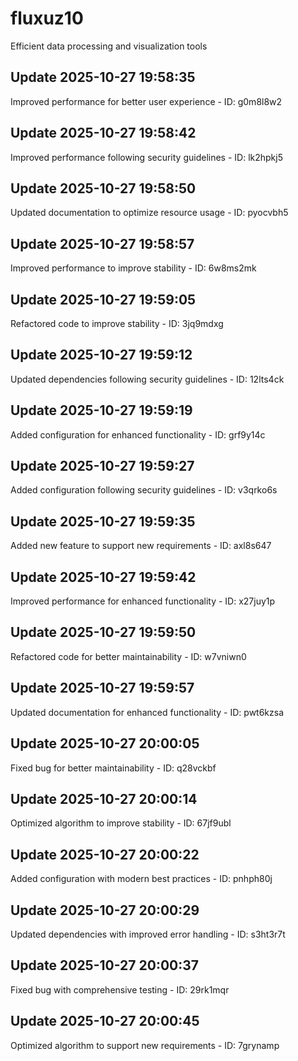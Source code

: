 # fluxuz10
Efficient data processing and visualization tools

## Update 2025-10-27 19:58:35
Improved performance for better user experience - ID: g0m8l8w2


## Update 2025-10-27 19:58:42
Improved performance following security guidelines - ID: lk2hpkj5


## Update 2025-10-27 19:58:50
Updated documentation to optimize resource usage - ID: pyocvbh5


## Update 2025-10-27 19:58:57
Improved performance to improve stability - ID: 6w8ms2mk


## Update 2025-10-27 19:59:05
Refactored code to improve stability - ID: 3jq9mdxg


## Update 2025-10-27 19:59:12
Updated dependencies following security guidelines - ID: 12lts4ck


## Update 2025-10-27 19:59:19
Added configuration for enhanced functionality - ID: grf9y14c


## Update 2025-10-27 19:59:27
Added configuration following security guidelines - ID: v3qrko6s


## Update 2025-10-27 19:59:35
Added new feature to support new requirements - ID: axl8s647


## Update 2025-10-27 19:59:42
Improved performance for enhanced functionality - ID: x27juy1p


## Update 2025-10-27 19:59:50
Refactored code for better maintainability - ID: w7vniwn0


## Update 2025-10-27 19:59:57
Updated documentation for enhanced functionality - ID: pwt6kzsa


## Update 2025-10-27 20:00:05
Fixed bug for better maintainability - ID: q28vckbf


## Update 2025-10-27 20:00:14
Optimized algorithm to improve stability - ID: 67jf9ubl


## Update 2025-10-27 20:00:22
Added configuration with modern best practices - ID: pnhph80j


## Update 2025-10-27 20:00:29
Updated dependencies with improved error handling - ID: s3ht3r7t


## Update 2025-10-27 20:00:37
Fixed bug with comprehensive testing - ID: 29rk1mqr


## Update 2025-10-27 20:00:45
Optimized algorithm to support new requirements - ID: 7grynamp

